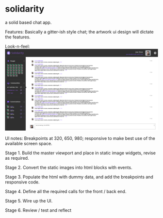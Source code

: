 # solidarity
a solid based chat app.

Features:
Basically a gitter-ish style chat;  the artwork ui design will dictate the features.

Look-n-feel:
![screen 1](look-n-feel/look-n-feel_19-04-2019%2013-26-24.png)

UI notes:
Breakpoints at 320, 650, 980;  responsive to make best use of the available screen space.



Stage 1.
Build the master viewport and place in static image widgets, revise as required.

Stage 2.
Convert the static images into html blocks with events.

Stage 3.
Populate the html with dummy data, and add the breakpoints and responsive code.

Stage 4.
Define all the required calls for the front / back end.

Stage 5.
Wire up the UI.

Stage 6.
Review / test and reflect
